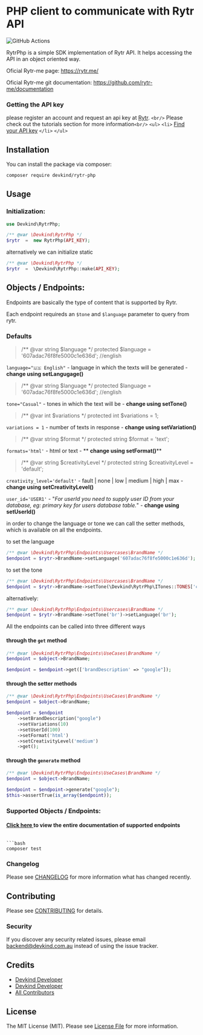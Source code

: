 # PHP client to communicate with Rytr API

![GitHub Actions](https://github.com/devkindhq/rytr-php/actions/workflows/main.yml/badge.svg)

RytrPhp is a simple SDK implementation of Rytr API. It helps accessing the API in an object oriented way.

Oficial Rytr-me page: https://rytr.me/

Oficial Rytr-me git documentation: https://github.com/rytr-me/documentation

### Getting the API key

please register an account and request an api key at [Rytr](https://rytr.me). `<br/>` Please check out the tutorials section for more information`<br/>`   `<ul>` `<li>` [Find your API key](https://rytr.me/developers/api) `</li>`  `</ul>`

## Installation

You can install the package via composer:

```bash
composer require devkind/rytr-php
```

## Usage

### Initialization:

```php
use Devkind\RytrPhp;

/** @var \Devkind\RytrPhp */
$rytr  =  new RytrPhp(API_KEY);
```

alternatively we can initialize static

```php
/** @var \Devkind\RytrPhp */
$rytr  =  \Devkind\RytrPhp::make(API_KEY);
```

## Objects / Endpoints:

Endpoints are basically the type of content that is supported by Rytr.

Each endpoint requireds an `$tone` and `$language` parameter to query from rytr.

### Defaults

>    /** @var string $language */
>    protected $language = '607adac76f8fe5000c1e636d'; //english

```language="🇺🇸 English"``` - language in which the texts will be generated - **change using setLangugage()**

>    /** @var string $language */
>    protected $language = '607adac76f8fe5000c1e636d'; //english

```tone="Casual"``` - tones in which the text will be - **change using setTone()**

>    /** @var int $variations */
>    protected int $variations = 1;

```variations = 1``` - number of texts in response - **change using setVariation()**

>    /** @var string $format */
>    protected string $format = 'text';

```formats='html'``` - html or text - ** **change using setFormat()****

>    /** @var string $creativityLevel */
>    protected string $creativityLevel = 'default';

```creativity_level='default'``` - fault | none | low | medium | high | max - **change using setCreativityLevel()**



```user_id='USER1'``` - "*For userId you need to supply user ID from your database, eg: primary key for users database table.*" -  **change using setUserId()**
 

in order to change the language or tone we can call the setter methods, which is available on all the endpoints.

to set the language

```php
/** @var \Devkind\RytrPhp\Endpoints\Usercases\BrandName */
$endpoint = $rytr->BrandName->setLanguage('607adac76f8fe5000c1e636d');
```

to set the tone

```php
/** @var \Devkind\RytrPhp\Endpoints\Usercases\BrandName */
$endpoint = $rytr->BrandName->setTone(\Devkind\RytrPhp\ITones::TONES['candid']);
```

alternatively:

```php
/** @var \Devkind\RytrPhp\Endpoints\Usercases\BrandName */
$endpoint = $rytr->BrandName->setTone('br')->setLanguage('br');
```

All the endpoints can be  called into three different ways

#### through the `get` method

```php
/** @var \Devkind\RytrPhp\Endpoints\UseCases\BrandName */
$endpoint = $object->BrandName;

$endpoint = $endpoint->get(['brandDescription' => "google"]);
```

#### through the setter methods

```php
/** @var \Devkind\RytrPhp\Endpoints\UseCases\BrandName */
$endpoint = $object->BrandName;

$endpoint = $endpoint
    ->setBrandDescription("google")
    ->setVariations(10)
    ->setUserId(100)
    ->setFormat('html')
    ->setCreativityLevel('medium')
    ->get();
```

#### through the `generate` method

```php
/** @var \Devkind\RytrPhp\Endpoints\UseCases\BrandName */
$endpoint = $object->BrandName;

$endpoint = $endpoint->generate("google");
$this->assertTrue(is_array($endpoint));
```


### Supported Objects / Endpoints:

#### [Click here ](https://github.com/devkindhq/rytr-php/blob/main/endpoints.md) to view the entire documentation of supported endpoints


```### Testing

```bash
composer test
```
### Changelog

Please see [CHANGELOG](CHANGELOG.md) for more information what has changed recently.

## Contributing

Please see [CONTRIBUTING](CONTRIBUTING.md) for details.

### Security

If you discover any security related issues, please email backend@devkind.com.au instead of using the issue tracker.

## Credits

- [Devkind Developer](https://github.com/devkindhq)
- [Devkind Developer](https://devkind.com.au/)
- [All Contributors](../../contributors)

## License

The MIT License (MIT). Please see [License File](LICENSE.md) for more information.
